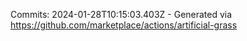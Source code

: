Commits: 2024-01-28T10:15:03.403Z - Generated via https://github.com/marketplace/actions/artificial-grass
<br>
